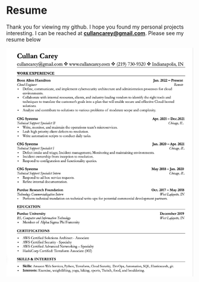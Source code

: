 # Resume
Thank you for viewing my github. I hope you found my personal projects interesting.
I can be reached at **cullancarey@gmail.com**. 
Please see my resume below 

![](Cullan_Carey_Resume.png)
